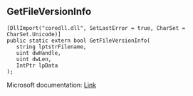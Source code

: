 ## GetFileVersionInfo

```
[DllImport("coredll.dll", SetLastError = true, CharSet = CharSet.Unicode)]
public static extern bool GetFileVersionInfo(
   string lptstrFilename,
   uint dwHandle,
   uint dwLen,
   IntPtr lpData
);
```

Microsoft documentation: [Link](https://docs.microsoft.com/en-us/windows/win32/api/winver/nf-winver-getfileversioninfoa)
